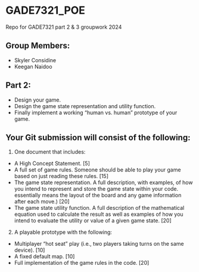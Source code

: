 # GADE7321_POE
Repo for GADE7321 part 2 &amp; 3 groupwork 2024

## Group Members:
- Skyler Considine
- Keegan Naidoo

## Part 2:
- Design your game.
- Design the game state representation and utility function.
- Finally implement a working “human vs. human” prototype of your game.

## Your Git submission will consist of the following:
1. One document that includes:
- A High Concept Statement. [5]
- A full set of game rules. Someone should be able to play your game based on just
reading these rules. [15]
- The game state representation. A full description, with examples, of how you intend
to represent and store the game state within your code. essentially means the layout of the board and any game information after each
move.) [20]
- The game state utility function. A full description of the mathematical equation used
to calculate the result as well as examples of how you intend to evaluate the utility or
value of a given game state. [20]

2. A playable prototype with the following:
- Multiplayer “hot seat” play (i.e., two players taking turns on the same device). [10]
- A fixed default map. [10]
- Full implementation of the game rules in the code. [20]
